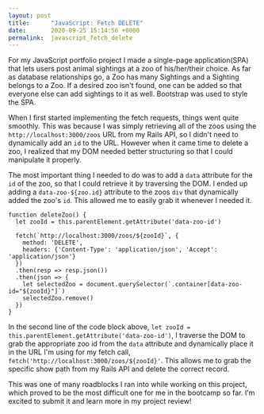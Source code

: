 ```yaml
---
layout: post
title:      "JavaScript: Fetch DELETE"
date:       2020-09-25 15:14:56 +0000
permalink:  javascript_fetch_delete
---
```



For my JavaScript portfolio project I made a single-page application(SPA) that lets users post animal sightings at a zoo of his/her/their choice. As far as database relationships go, a Zoo has many Sightings and a Sighting belongs to a Zoo. If a desired zoo isn't found, one can be added so that everyone else can add sightings to it as well. Bootstrap was used to style the SPA.

When I first started implementing the fetch requests, things went quite smoothly. This was because I was simply retrieving all of the zoos using the `http://localhost:3000/zoos` URL from my Rails API, so I didn't need to dynamically add an `id` to the URL. However when it came time to delete a zoo, I realized that my DOM needed better structuring so that I could manipulate it properly.

The most important thing I needed to do was to add a `data` attribute for the `id` of the zoo, so that I could retrieve it by traversing the DOM. I ended up adding a `data-zoo-${zoo.id}` attribute to the zoos `div` that dynamically added the zoo's `id`. This allowed me to easily grab it whenever I needed it.

```
function deleteZoo() {
  let zooId = this.parentElement.getAttribute('data-zoo-id')

  fetch(`http://localhost:3000/zoos/${zooId}`, {
    method: 'DELETE',
    headers: {'Content-Type': 'application/json', 'Accept': 'application/json'}
  })
  .then(resp => resp.json())
  .then(json => {
    let selectedZoo = document.querySelector(`.container[data-zoo-id="${zooId}"]`)
    selectedZoo.remove()
  })
}
```

In the second line of the code block above, `let zooId = this.parentElement.getAttribute('data-zoo-id')`, I traverse the DOM to grab the appropriate zoo id from the `data` attribute and dynamically place it in the URL I'm using for my fetch call, `fetch('http://localhost:3000/zoos/${zooId}'`. This allows me to grab the specific show path from my Rails API and delete the correct record.

This was one of many roadblocks I ran into while working on this project, which proved to be the most difficult one for me in the bootcamp so far. I'm excited to submit it and learn more in my project review!
